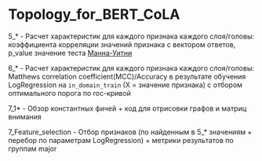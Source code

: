 # Topology_for_BERT_CoLA


5_* - Расчет характеристик для каждого признака каждого слоя/головы:
коэффициента корреляции значений признака с вектором ответов, p_value значение теста [Манна-Уитни](https://docs.scipy.org/doc/scipy/reference/generated/scipy.stats.mannwhitneyu.html)

6_* - Расчет характеристик для каждого признака каждого слоя/головы: Matthews correlation coefficient(MCC)/Accuracy в результате обучения LogRegression на ```in_domain_train``` (X = значение признака) с отбором оптимального порога по roc-кривой

7_1* - Обзор константных фичей + код для отрисовки графов и матриц внимания

7_Feature_selection - Отбор признаков (по найденным в 5_* значениям + перебор по параметрам LogRegression) + метрики результатов по группам major
